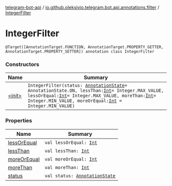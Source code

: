 [telegram-bot-api](../../index.md) / [io.github.oleksivio.telegram.bot.api.annotations.filter](../index.md) / [IntegerFilter](./index.md)

# IntegerFilter

`@Target([AnnotationTarget.FUNCTION, AnnotationTarget.PROPERTY_GETTER, AnnotationTarget.PROPERTY_SETTER]) annotation class IntegerFilter`

### Constructors

| Name | Summary |
|---|---|
| [&lt;init&gt;](-init-.md) | `IntegerFilter(status: `[`AnnotationState`](../../io.github.oleksivio.telegram.bot.api.model.annotation/-annotation-state/index.md)` = AnnotationState.ON, lessThan: `[`Int`](https://kotlinlang.org/api/latest/jvm/stdlib/kotlin/-int/index.html)` = Integer.MAX_VALUE, lessOrEqual: `[`Int`](https://kotlinlang.org/api/latest/jvm/stdlib/kotlin/-int/index.html)` = Integer.MAX_VALUE, moreThan: `[`Int`](https://kotlinlang.org/api/latest/jvm/stdlib/kotlin/-int/index.html)` = Integer.MIN_VALUE, moreOrEqual: `[`Int`](https://kotlinlang.org/api/latest/jvm/stdlib/kotlin/-int/index.html)` = Integer.MIN_VALUE)` |

### Properties

| Name | Summary |
|---|---|
| [lessOrEqual](less-or-equal.md) | `val lessOrEqual: `[`Int`](https://kotlinlang.org/api/latest/jvm/stdlib/kotlin/-int/index.html) |
| [lessThan](less-than.md) | `val lessThan: `[`Int`](https://kotlinlang.org/api/latest/jvm/stdlib/kotlin/-int/index.html) |
| [moreOrEqual](more-or-equal.md) | `val moreOrEqual: `[`Int`](https://kotlinlang.org/api/latest/jvm/stdlib/kotlin/-int/index.html) |
| [moreThan](more-than.md) | `val moreThan: `[`Int`](https://kotlinlang.org/api/latest/jvm/stdlib/kotlin/-int/index.html) |
| [status](status.md) | `val status: `[`AnnotationState`](../../io.github.oleksivio.telegram.bot.api.model.annotation/-annotation-state/index.md) |
